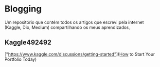 # Blogging
Um repositório que contém todos os artigos que escrevi pela internet (Kaggle, Dio, Medium) compartilhando os meus aprendizados,

## Kaggle492492
["https://www.kaggle.com/discussions/getting-started"](How to Start Your Portfolio Today)

